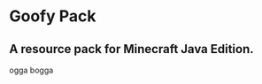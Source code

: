 # Goofy Pack
A resource pack for Minecraft Java Edition.
------------------------------------------------
ogga bogga
